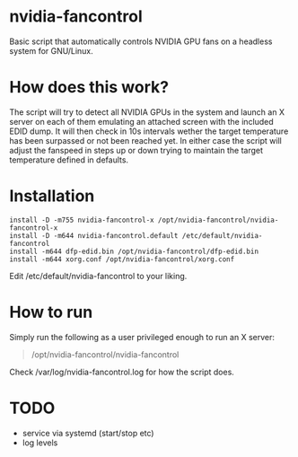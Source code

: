 # nvidia-fancontrol
Basic script that automatically controls NVIDIA GPU fans on a headless system for GNU/Linux.

# How does this work?

The script will try to detect all NVIDIA GPUs in the system and launch an X server on each of
them emulating an attached screen with the included EDID dump. It will then check in 10s
intervals wether the target temperature has been surpassed or not been reached yet. In either
case the script will adjust the fanspeed in steps up or down trying to maintain the target
temperature defined in defaults.

# Installation

```install -D -m755 nvidia-fancontrol /opt/nvidia-fancontrol/nvidia-fancontrol
install -D -m755 nvidia-fancontrol-x /opt/nvidia-fancontrol/nvidia-fancontrol-x
install -D -m644 nvidia-fancontrol.default /etc/default/nvidia-fancontrol
install -m644 dfp-edid.bin /opt/nvidia-fancontrol/dfp-edid.bin
install -m644 xorg.conf /opt/nvidia-fancontrol/xorg.conf
```

Edit /etc/default/nvidia-fancontrol to your liking.

# How to run

Simply run the following as a user privileged enough to run an X server:

> /opt/nvidia-fancontrol/nvidia-fancontrol

Check /var/log/nvidia-fancontrol.log for how the script does.

# TODO

* service via systemd (start/stop etc)
* log levels
